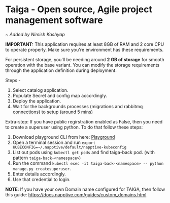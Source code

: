 # Taiga - Open source, Agile project management software

~ _Added by Nimish Kashyap_

**IMPORTANT:** This application requires at least 8GB of RAM and 2 core CPU to operate properly. Make sure you're environment has these requirements.

For persistent storage, you'll be needing around **2 GB of storage** for smooth operation with the base variant. You can modify the storage requirements through the application definition during deployment.

Steps - 
1. Select catalog application.
2. Populate Secret and config map accordingly.
3. Deploy the application.
4. Wait for the backgrounds processes (migrations and rabbitmq connections) to setup (around 5 mins)

Extra-step: If you have public regirstration enabled as False, then you need to create a superuser using python.
To do that follow these steps: 

1. Download playground CLI from here: [Playground](https://docs.napptive.com/cli/installation.html)
2. Open a terminal session and run `export KUBECONFIG=~/.napptive/default/napptive-kubeconfig`
3. List out pods using `kubectl get pods` and find taiga-back pod. (with pattern `taiga-back-<namespace>`)
4. Run the command `kubectl exec -it taiga-back-<namespace> -- python manage.py createsuperuser`.
5. Enter details accordingly. 
6. Use that credential to login.
 
**NOTE**: If you have your own Domain name configured for TAIGA, then follow this guide:  https://docs.napptive.com/guides/custom_domains.html
